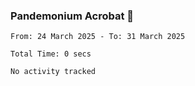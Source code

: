 ### Pandemonium Acrobat 🤸

<!--START_SECTION:waka-->

```all_time
From: 24 March 2025 - To: 31 March 2025

Total Time: 0 secs

No activity tracked
```

<!--END_SECTION:waka-->

